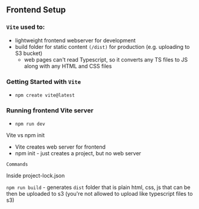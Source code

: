 ## Frontend Setup

### `Vite` used to:
- lightweight frontend webserver for development
- build folder for static content `(/dist)` for production (e.g. uploading to S3 bucket)
  - web pages can't read Typescript, so it converts any TS files to JS along with any HTML and CSS files

### Getting Started with `Vite`

- `npm create vite@latest`

### Running frontend Vite server

- `npm run dev`

Vite vs npm init

- Vite creates web server for frontend
- npm init - just creates a project, but no web server

`Commands`

Inside project-lock.json

`npm run build` - generates `dist` folder that is plain html, css, js that can be then be uploaded to s3 (you're not allowed to upload like typescript files to s3)